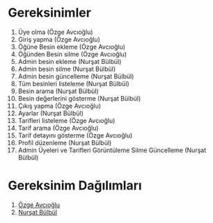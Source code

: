 # Gereksinimler
1. Üye olma (Özge Avcıoğlu)  
2. Giriş yapma (Özge Avcıoğlu)  
3. Öğüne Besin ekleme (Özge Avcıoğlu)   
4. Öğünden Besin silme (Özge Avcıoğlu)  
5. Admin besin ekleme (Nurşat Bülbül)  
6. Admin besin silme (Nurşat Bülbül)  
7. Admin besin güncelleme (Nurşat Bülbül)  
8. Tüm besinleri listeleme (Nurşat Bülbül)  
9. Besin arama (Nurşat Bülbül)  
10. Besin değerlerini gösterme (Nurşat Bülbül)  
11. Çıkış yapma (Özge Avcıoğlu)  
12. Ayarlar (Nurşat Bülbül)  
13. Tarifleri listeleme (Özge Avcıoğlu)  
14. Tarif arama (Özge Avcıoğlu)  
15. Tarif detayını gösterme (Özge Avcıoğlu)  
16. Profil düzenleme (Nurşat Bülbül)
17. Admin Üyeleri ve Tarifleri Görüntüleme Silme Güncelleme (Nurşat Bülbül)

# Gereksinim Dağılımları

1. [Özge Avcıoğlu ](https://github.com/Nurshot/MacroCalculator/blob/main/Gereksinim/ozge/Ozge.md)  
2. [Nurşat Bülbül ](https://github.com/Nurshot/MacroCalculator/blob/main/Gereksinim/nursat/README.md)
